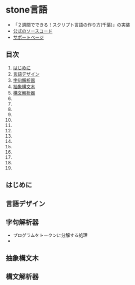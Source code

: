 # stone言語
- 「２週間でできる！スクリプト言語の作り方(千葉)」の実装
- [公式のソースコード](https://github.com/chibash/stone)
- [サポートページ](https://chibash.github.io/essays/book)

## 目次
1. [はじめに](#anchor1)
1. [言語デザイン](#anchor2)
1. [字句解析器](#anchor3)
1. [抽象構文木](#anchor4)
1. [構文解析器](#anchor5)
1. [](#anchor6)
1. [](#anchor7)
1. [](#anchor8)
1. [](#anchor9)
1. [](#anchor10)
1. [](#anchor11)
1. [](#anchor12)
1. [](#anchor13)
1. [](#anchor14)
1. [](#anchor15)
1. [](#anchor16)
1. [](#anchor17)
1. [](#anchor18)
1. [](#anchor19)


<a id="anchor1"></a>
## はじめに

<a id="anchor2"></a>
## 言語デザイン

<a id="anchor3"></a>
## 字句解析器
- プログラムをトークンに分解する処理
- 


<a id="anchor4"></a>
## 抽象構文木

<a id="anchor5"></a>
## 構文解析器

<a id="anchor6"></a>
## 

<a id="anchor7"></a>
## 

<a id="anchor8"></a>
## 

<a id="anchor9"></a>
## 

<a id="anchor10"></a>
## 

<a id="anchor11"></a>
## 

<a id="anchor12"></a>
## 

<a id="anchor13"></a>
## 

<a id="anchor14"></a>
## 

<a id="anchor15"></a>
## 

<a id="anchor16"></a>
## 

<a id="anchor17"></a>
## 

<a id="anchor18"></a>
## 

<a id="anchor19"></a>
## 